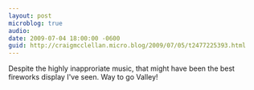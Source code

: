 ```yaml
---
layout: post
microblog: true
audio: 
date: 2009-07-04 18:00:00 -0600
guid: http://craigmcclellan.micro.blog/2009/07/05/t2477225393.html
---
```

Despite the highly inapproriate music, that might have been the best fireworks display I've seen. Way to go Valley!
